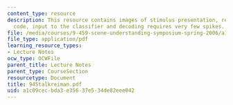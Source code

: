 ```yaml
---
content_type: resource
description: This resource contains images of stimulus presentation, reading the neuronal
  code, input to the classifier and decoding requires very few spikes.
file: /media/courses/9-459-scene-understanding-symposium-spring-2006/a1c09cecbda3e35637e534de82eee042_945talkreiman.pdf
file_type: application/pdf
learning_resource_types:
- Lecture Notes
ocw_type: OCWFile
parent_title: Lecture Notes
parent_type: CourseSection
resourcetype: Document
title: 945talkreiman.pdf
uid: a1c09cec-bda3-e356-37e5-34de82eee042
---
```

